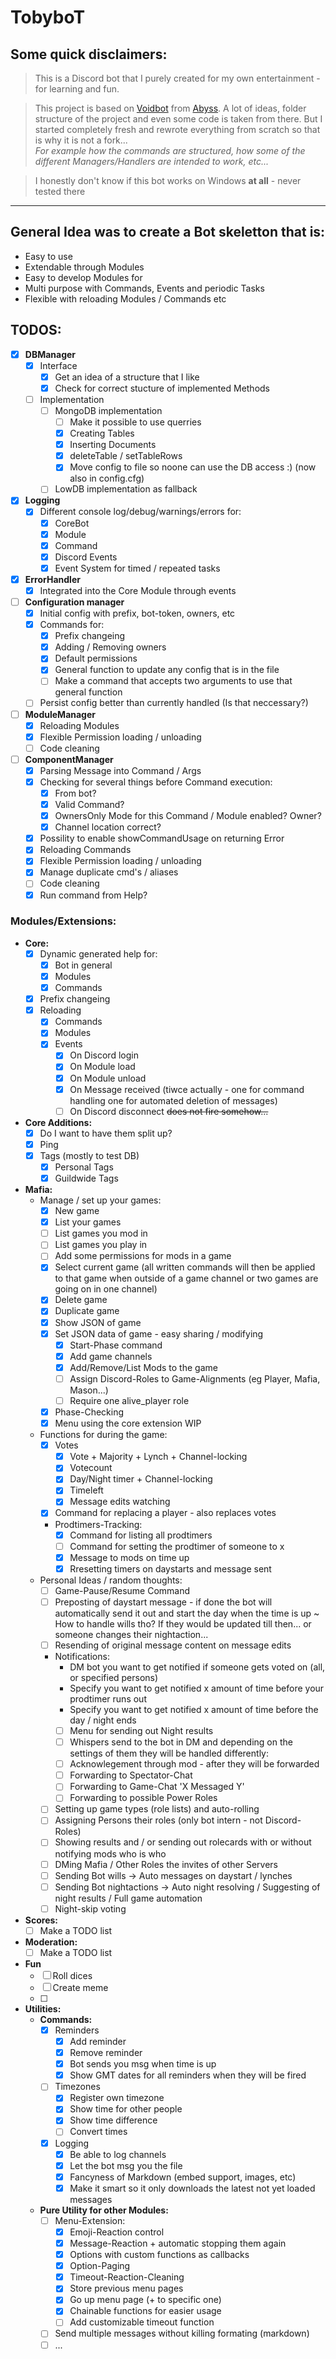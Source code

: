 # **TobyboT**
## **Some quick disclaimers:**
> This is a Discord bot that I purely created for my own entertainment - for learning and fun.

> This project is based on [Voidbot](https://github.com/abyssvi/Voidbot) from [Abyss](https://github.com/abyssvi).
A lot of ideas, folder structure of the project and even some code is taken from there.
But I started completely fresh and rewrote everything from scratch so that is why it is not a fork...<br>
*For example how the commands are structured, how some of the different Managers/Handlers are intended to work, etc...*

> I honestly don't know if this bot works on Windows **at all** - never tested there
---

## **General Idea was to create a Bot skeletton that is:**
- Easy to use
- Extendable through Modules
- Easy to develop Modules for
- Multi purpose with Commands, Events and periodic Tasks
- Flexible with reloading Modules / Commands etc

## **TODOS:**
- [x] **DBManager**
  - [x] Interface
    - [x] Get an idea of a structure that I like
    - [x] Check for correct stucture of implemented Methods
  - [ ] Implementation
    - [ ] MongoDB implementation
      - [ ] Make it possible to use querries
      - [x] Creating Tables
      - [x] Inserting Documents
      - [x] deleteTable / setTableRows
      - [x] Move config to file so noone can use the DB access :) (now also in config.cfg)
    - [ ] LowDB implementation as fallback
- [x] **Logging**
  - [x] Different console log/debug/warnings/errors for:
    - [x] CoreBot
    - [x] Module
    - [x] Command
    - [x] Discord Events
    - [x] Event System for timed / repeated tasks
- [x] **ErrorHandler**
    - [x] Integrated into the Core Module through events
- [ ] **Configuration manager**
  - [x] Initial config with prefix, bot-token, owners, etc
  - [x] Commands for:
    - [x] Prefix changeing
    - [x] Adding / Removing owners
    - [x] Default permissions
    - [x] General function to update any config that is in the file
    - [ ] Make a command that accepts two arguments to use that general function
  - [ ] Persist config better than currently handled (Is that neccessary?)
- [ ] **ModuleManager**
  - [x] Reloading Modules
  - [x] Flexible Permission loading / unloading
  - [ ] Code cleaning
- [ ] **ComponentManager**
  - [x] Parsing Message into Command / Args
  - [x] Checking for several things before Command execution:
    - [x] From bot?
    - [x] Valid Command?
    - [x] OwnersOnly Mode for this Command / Module enabled? Owner?
    - [x] Channel location correct?
  - [x] Possility to enable showCommandUsage on returning Error
  - [x] Reloading Commands
  - [x] Flexible Permission loading / unloading
  - [x] Manage duplicate cmd's / aliases
  - [ ] Code cleaning
  - [x] Run command from Help?

### **Modules/Extensions:**
- **Core:**
  - [x] Dynamic generated help for:
      - [x] Bot in general
      - [x] Modules
      - [x] Commands
  - [x] Prefix changeing
  - [x] Reloading
      - [x] Commands
      - [x] Modules
      - [x] Events
        - [x] On Discord login
        - [x] On Module load
        - [x] On Module unload
        - [x] On Message received (tiwce actually - one for command handling one for automated deletion of messages)
        - [ ] On Discord disconnect ~~does not fire somehow...~~
- **Core Additions:**
  - [x] Do I want to have them split up?
  - [x] Ping
  - [x] Tags (mostly to test DB)
    - [x] Personal Tags
    - [x] Guildwide Tags
- **Mafia:**
  - Manage / set up your games:
    - [x] New game
    - [x] List your games
    - [ ] List games you mod in
    - [ ] List games you play in
    - [ ] Add some permissions for mods in a game
    - [x] Select current game (all written commands will then be applied to that game when outside           of a game channel or two games are going on in one channel)
    - [x] Delete game
    - [x] Duplicate game
    - [x] Show JSON of game
    - [x] Set JSON data of game - easy sharing / modifying
      - [x] Start-Phase command
      - [x] Add game channels
      - [x] Add/Remove/List Mods to the game
      - [ ] Assign Discord-Roles to Game-Alignments (eg Player, Mafia, Mason...)
      - [ ] Require one alive_player role
    - [x] Phase-Checking
    - [x] Menu using the core extension WIP
  - Functions for during the game:
    - [x] Votes
      - [x] Vote + Majority + Lynch + Channel-locking
      - [x] Votecount
      - [x] Day/Night timer + Channel-locking
      - [x] Timeleft
      - [x] Message edits watching
    - [x] Command for replacing a player - also replaces votes
    - Prodtimers-Tracking:
      - [x] Command for listing all prodtimers
      - [ ] Command for setting the prodtimer of someone to x
      - [x] Message to mods on time up
      - [x] Rresetting timers on daystarts and message sent
  - Personal Ideas / random thoughts:
    - [ ] Game-Pause/Resume Command
    - [ ] Preposting of daystart message - if done the bot will automatically send it out and start the day when the time is up ~ How to handle wills tho? If they would be updated till then... or someone changes their nightaction...
    - [ ] Resending of original message content on message edits
    - Notifications:
      - DM bot you want to get notified if someone gets voted on (all, or specified persons)
      - Specify you want to get notified x amount of time before your prodtimer runs out
      - Specify you want to get notified x amount of time before the day / night ends
      - [ ] Menu for sending out Night results
      - [ ] Whispers send to the bot in DM and depending on the settings of them they will be handled differently:
      - [ ] Acknowlegement through mod - after they will be forwarded
      - [ ] Forwarding to Spectator-Chat
      - [ ] Forwarding to Game-Chat 'X Messaged Y'
      - [ ] Forwarding to possible Power Roles
    - [ ] Setting up game types (role lists) and auto-rolling
    - [ ] Assigning Persons their roles (only bot intern - not Discord-Roles)
    - [ ] Showing results and / or sending out rolecards with or without notifying mods who is who
    - [ ] DMing Mafia / Other Roles the invites of other Servers
    - [ ] Sending Bot wills -> Auto messages on daystart / lynches
    - [ ] Sending Bot nightactions -> Auto night resolving / Suggesting of night results / Full game automation
    - [ ] Night-skip voting
- **Scores:**
  - [ ] Make a TODO list
- **Moderation:**
  - [ ] Make a TODO list
- **Fun**
  - [ ] Roll dices
  - [ ] Create meme
  - [ ]
- **Utilities:**
  - **Commands:**
    - [x] Reminders
        - [x] Add reminder
        - [x] Remove reminder
        - [x] Bot sends you msg when time is up
        - [x] Show GMT dates for all reminders when they will be fired
    - [ ] Timezones
      - [x] Register own timezone
      - [x] Show time for other people
      - [x] Show time difference
      - [ ] Convert times
    - [x] Logging
        - [x] Be able to log channels
        - [x] Let the bot msg you the file
        - [x] Fancyness of Markdown (embed support, images, etc)
        - [x] Make it smart so it only downloads the latest not yet loaded messages
  - **Pure Utility for other Modules:**
    - [ ] Menu-Extension:
      - [x] Emoji-Reaction control
      - [x] Message-Reaction + automatic stopping them again
      - [x] Options with custom functions as callbacks
      - [x] Option-Paging
      - [x] Timeout-Reaction-Cleaning
      - [x] Store previous menu pages
      - [x] Go up menu page (+ to specific one)
      - [x] Chainable functions for easier usage
      - [ ] Add customizable timeout function
    - [ ] Send multiple messages without killing formating (markdown)
    - [ ] ...
